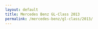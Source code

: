 ```yaml
---
layout: default
title: Mercedes Benz GL-Class 2013
permalink: /mercedes-benz/gl-class/2013/
---
```


